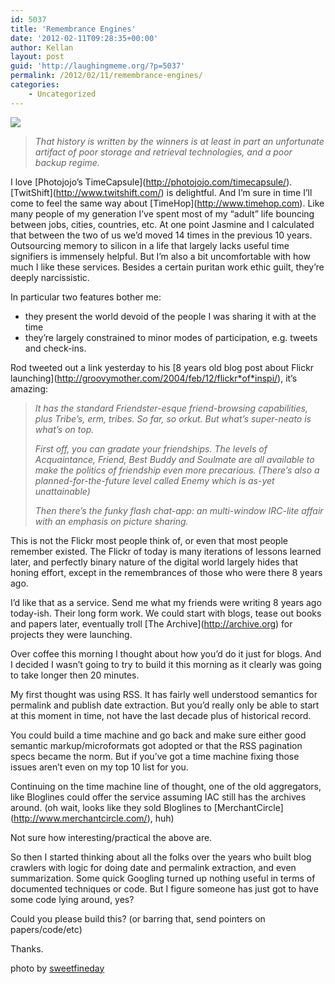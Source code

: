 ```yaml
---
id: 5037
title: 'Remembrance Engines'
date: '2012-02-11T09:28:35+00:00'
author: Kellan
layout: post
guid: 'http://laughingmeme.org/?p=5037'
permalink: /2012/02/11/remembrance-engines/
categories:
    - Uncategorized
---
```


[![](http://farm5.staticflickr.com/4022/4471436844_429078f1be_z.jpg)](http://www.flickr.com/photos/sweetfineday/4471436844/)

> *That history is written by the winners is at least in part an unfortunate artifact of poor storage and retrieval technologies, and a poor backup regime.*

I love \[Photojojo’s TimeCapsule\](http://photojojo.com/timecapsule/). \[TwitShift\](http://www.twitshift.com/) is delightful. And I’m sure in time I’ll come to feel the same way about \[TimeHop\](http://www.timehop.com). Like many people of my generation I’ve spent most of my “adult” life bouncing between jobs, cities, countries, etc. At one point Jasmine and I calculated that between the two of us we’d moved 14 times in the previous 10 years. Outsourcing memory to silicon in a life that largely lacks useful time signifiers is immensely helpful. But I’m also a bit uncomfortable with how much I like these services. Besides a certain puritan work ethic guilt, they’re deeply narcissistic.

In particular two features bother me:

- they present the world devoid of the people I was sharing it with at the time
- they’re largely constrained to minor modes of participation, e.g. tweets and check-ins.

Rod tweeted out a link yesterday to his \[8 years old blog post about Flickr launching\](http://groovymother.com/2004/feb/12/flickr*of*inspi/), it’s amazing:

> *It has the standard Friendster-esque friend-browsing capabilities, plus Tribe’s, erm, tribes. So far, so orkut. But what’s super-neato is what’s on top.*
> 
> *First off, you can gradate your friendships. The levels of Acquaintance, Friend, Best Buddy and Soulmate are all available to make the politics of friendship even more precarious. (There’s also a planned-for-the-future level called Enemy which is as-yet unattainable)*
> 
> *Then there’s the funky flash chat-app: an multi-window IRC-lite affair with an emphasis on picture sharing.*

This is not the Flickr most people think of, or even that most people remember existed. The Flickr of today is many iterations of lessons learned later, and perfectly binary nature of the digital world largely hides that honing effort, except in the remembrances of those who were there 8 years ago.

I’d like that as a service. Send me what my friends were writing 8 years ago today-ish. Their long form work. We could start with blogs, tease out books and papers later, eventually troll \[The Archive\](http://archive.org) for projects they were launching.

Over coffee this morning I thought about how you’d do it just for blogs. And I decided I wasn’t going to try to build it this morning as it clearly was going to take longer then 20 minutes.

My first thought was using RSS. It has fairly well understood semantics for permalink and publish date extraction. But you’d really only be able to start at this moment in time, not have the last decade plus of historical record.

You could build a time machine and go back and make sure either good semantic markup/microformats got adopted or that the RSS pagination specs became the norm. But if you’ve got a time machine fixing those issues aren’t even on my top 10 list for you.

Continuing on the time machine line of thought, one of the old aggregators, like Bloglines could offer the service assuming IAC still has the archives around. (oh wait, looks like they sold Bloglines to \[MerchantCircle\](http://www.merchantcircle.com/), huh)

Not sure how interesting/practical the above are.

So then I started thinking about all the folks over the years who built blog crawlers with logic for doing date and permalink extraction, and even summarization. Some quick Googling turned up nothing useful in terms of documented techniques or code. But I figure someone has just got to have some code lying around, yes?

Could you please build this? (or barring that, send pointers on papers/code/etc)

Thanks.

photo by [sweetfineday](http://www.flickr.com/photos/sweetfineday/4471436844/)